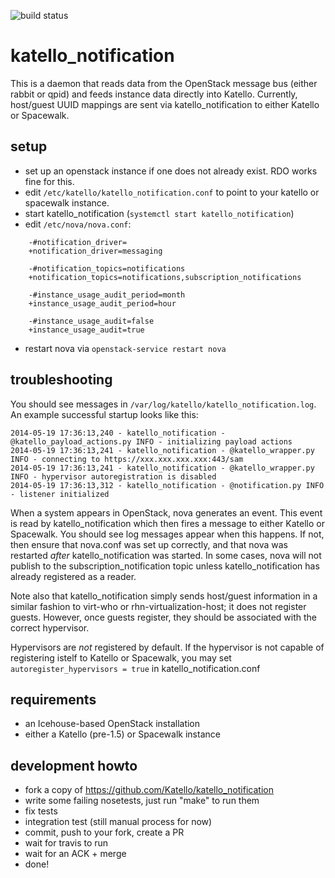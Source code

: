 ![build status](https://api.travis-ci.org/Katello/katello_notification.png?branch=master)

katello_notification
====================

This is a daemon that reads data from the OpenStack message bus (either rabbit
or qpid) and feeds instance data directly into Katello. Currently, host/guest
UUID mappings are sent via katello_notification to either Katello or Spacewalk.

setup
-----

 * set up an openstack instance if one does not already exist. RDO works fine for this.
 * edit `/etc/katello/katello_notification.conf` to point to your katello or spacewalk instance.
 * start katello_notification (`systemctl start katello_notification`)
 * edit `/etc/nova/nova.conf`:
```
    -#notification_driver=
    +notification_driver=messaging

    -#notification_topics=notifications
    +notification_topics=notifications,subscription_notifications

    -#instance_usage_audit_period=month
    +instance_usage_audit_period=hour

    -#instance_usage_audit=false
    +instance_usage_audit=true
```

  * restart nova via `openstack-service restart nova`

troubleshooting
---------------

You should see messages in `/var/log/katello/katello_notification.log`. An
example successful startup looks like this:

    2014-05-19 17:36:13,240 - katello_notification - @katello_payload_actions.py INFO - initializing payload actions
    2014-05-19 17:36:13,241 - katello_notification - @katello_wrapper.py INFO - connecting to https://xxx.xxx.xxx.xxx:443/sam
    2014-05-19 17:36:13,241 - katello_notification - @katello_wrapper.py INFO - hypervisor autoregistration is disabled
    2014-05-19 17:36:13,312 - katello_notification - @notification.py INFO - listener initialized

When a system appears in OpenStack, nova generates an event. This event is read
by katello_notification which then fires a message to either Katello or
Spacewalk. You should see log messages appear when this happens. If not, then
ensure that nova.conf was set up correctly, and that nova was restarted _after_
katello_notification was started. In some cases, nova will not publish to the
subscription_notification topic unless katello_notification has already
registered as a reader.

Note also that katello_notification simply sends host/guest information in a
similar fashion to virt-who or rhn-virtualization-host; it does not register
guests. However, once guests register, they should be associated with the
correct hypervisor.

Hypervisors are _not_ registered by default. If the hypervisor is not capable
of registering istelf to Katello or Spacewalk, you may set
`autoregister_hypervisors = true` in katello_notification.conf


requirements
------------
 * an Icehouse-based OpenStack installation
 * either a Katello (pre-1.5) or Spacewalk instance


development howto
-----------------

 * fork a copy of https://github.com/Katello/katello_notification
 * write some failing nosetests, just run "make" to run them
 * fix tests
 * integration test (still manual process for now)
 * commit, push to your fork, create a PR
 * wait for travis to run
 * wait for an ACK + merge
 * done!
